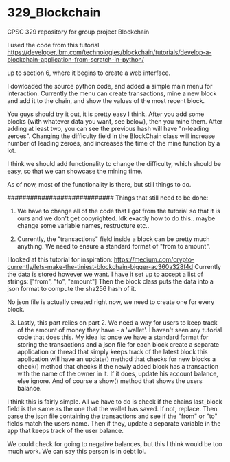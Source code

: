 # 329_Blockchain
CPSC 329 repository for group project Blockchain


I used the code from this tutorial 
https://developer.ibm.com/technologies/blockchain/tutorials/develop-a-blockchain-application-from-scratch-in-python/

up to section 6, where it begins to create a web interface.

I dowloaded the source python code, and added a simple main menu for interaction.
Currently the menu can create transactions, mine a new block and add it to the chain, and show the values of the most recent block.

You guys should try it out, it is pretty easy I think.
After you add some blocks (with whatever data you want, see below), then you mine them.
After adding at least two, you can see the previous hash will have "n-leading zeroes".
Changing the difficulty field in the BlockChain class will increase number of leading zeroes,
and increases the time of the mine function by a lot. 

I think we should add functionality to change the difficulty, which should be easy, 
so that we can showcase the mining time.

As of now, most of the functionality is there, but still things to do.

############################
Things that still need to be done:
  1. We have to change all of the code that I got from the tutorial so that it is ours
  and we don't get copyrighted. Idk exactly how to do this.. maybe change some variable names, restructure etc..

  2. Currently, the "transactions" field inside a block can be pretty much anything.
  We need to ensure a standard format of "from to amount". 
  
  I looked at this tutorial for inspiration: https://medium.com/crypto-currently/lets-make-the-tiniest-blockchain-bigger-ac360a328f4d
  Currently the data is stored however we want. I have it set up to accept a list of strings: ["from", "to", "amount"]
  Then the block class puts the data into a json format to compute the sha256 hash of it.
  
  No json file is actually created right now, we need to create one for every block.
  
  3. Lastly, this part relies on part 2. We need a way for users to keep track of the amount of money they have - a 'wallet'.
  I haven't seen any tutorial code that does this. 
  My idea is:
    once we have a standard format for storing the transactions and a json file for each block
    create a separate application or thread that simply keeps track of the latest block
      this application will have an update() method that checks for new blocks
      a check() method that checks if the newly added block has a transaction with the name
        of the owner in it. If it does, update his account balance, else ignore.
      And of course a show() method that shows the users balance.
      
  I think this is fairly simple. All we have to do is check if the chains last_block field is the same as the one
  that the wallet has saved. If not, replace. Then parse the json file containing the transactions and see if the "from" or 
  "to" fields match the users name. Then if they, update a separate variable in the app that keeps track of the user balance.
  
  We could check for going to negative balances, but this I think would be too much work. We can say this person is in debt lol.
  
  
      
      
      
      
      
      
